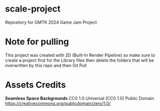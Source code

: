 # scale-project
Repository for GMTK 2024 Game Jam Project
# Note for pulling
This project was created with 2D (Built-In Render Pipeline) so make sure to create a project first for the Library files then delete the folders that will be overwritten by this repo and then Git Pull

# Assets Credits
**Seamless Space Backgrounds**
CC0 1.0 Universal (CC0 1.0) 
Public Domain
https://creativecommons.org/publicdomain/zero/1.0/